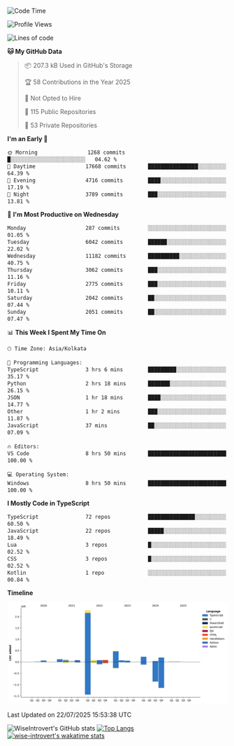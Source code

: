 <!--START_SECTION:waka-->
![Code Time](http://img.shields.io/badge/Code%20Time-2%2C402%20hrs%2049%20mins-blue)

![Profile Views](http://img.shields.io/badge/Profile%20Views-0-blue)

![Lines of code](https://img.shields.io/badge/From%20Hello%20World%20I%27ve%20Written-4.0%20million%20lines%20of%20code-blue)

**🐱 My GitHub Data** 

> 📦 207.3 kB Used in GitHub's Storage 
 > 
> 🏆 58 Contributions in the Year 2025
 > 
> 🚫 Not Opted to Hire
 > 
> 📜 115 Public Repositories 
 > 
> 🔑 53 Private Repositories 
 > 
**I'm an Early 🐤** 

```text
🌞 Morning                1268 commits        █░░░░░░░░░░░░░░░░░░░░░░░░   04.62 % 
🌆 Daytime                17668 commits       ████████████████░░░░░░░░░   64.39 % 
🌃 Evening                4716 commits        ████░░░░░░░░░░░░░░░░░░░░░   17.19 % 
🌙 Night                  3789 commits        ███░░░░░░░░░░░░░░░░░░░░░░   13.81 % 
```
📅 **I'm Most Productive on Wednesday** 

```text
Monday                   287 commits         ░░░░░░░░░░░░░░░░░░░░░░░░░   01.05 % 
Tuesday                  6042 commits        ██████░░░░░░░░░░░░░░░░░░░   22.02 % 
Wednesday                11182 commits       ██████████░░░░░░░░░░░░░░░   40.75 % 
Thursday                 3062 commits        ███░░░░░░░░░░░░░░░░░░░░░░   11.16 % 
Friday                   2775 commits        ███░░░░░░░░░░░░░░░░░░░░░░   10.11 % 
Saturday                 2042 commits        ██░░░░░░░░░░░░░░░░░░░░░░░   07.44 % 
Sunday                   2051 commits        ██░░░░░░░░░░░░░░░░░░░░░░░   07.47 % 
```


📊 **This Week I Spent My Time On** 

```text
🕑︎ Time Zone: Asia/Kolkata

💬 Programming Languages: 
TypeScript               3 hrs 6 mins        █████████░░░░░░░░░░░░░░░░   35.17 % 
Python                   2 hrs 18 mins       ███████░░░░░░░░░░░░░░░░░░   26.15 % 
JSON                     1 hr 18 mins        ████░░░░░░░░░░░░░░░░░░░░░   14.77 % 
Other                    1 hr 2 mins         ███░░░░░░░░░░░░░░░░░░░░░░   11.87 % 
JavaScript               37 mins             ██░░░░░░░░░░░░░░░░░░░░░░░   07.09 % 

🔥 Editors: 
VS Code                  8 hrs 50 mins       █████████████████████████   100.00 % 

💻 Operating System: 
Windows                  8 hrs 50 mins       █████████████████████████   100.00 % 
```

**I Mostly Code in TypeScript** 

```text
TypeScript               72 repos            ███████████████░░░░░░░░░░   60.50 % 
JavaScript               22 repos            █████░░░░░░░░░░░░░░░░░░░░   18.49 % 
Lua                      3 repos             █░░░░░░░░░░░░░░░░░░░░░░░░   02.52 % 
CSS                      3 repos             █░░░░░░░░░░░░░░░░░░░░░░░░   02.52 % 
Kotlin                   1 repo              ░░░░░░░░░░░░░░░░░░░░░░░░░   00.84 % 
```



**Timeline**

![Lines of Code chart](https://raw.githubusercontent.com/wise-introvert/wise-introvert/master/assets/bar_graph.png)


 Last Updated on 22/07/2025 15:53:38 UTC
<!--END_SECTION:waka-->

![WiseIntrovert's GitHub stats](https://github-readme-stats.vercel.app/api?username=wise-introvert&count_private=true&show_icons=true)
[![Top Langs](https://github-readme-stats.vercel.app/api/top-langs/?username=wise-introvert&langs_count=10)](https://github.com/anuraghazra/github-readme-stats)
[![wise-introvert's wakatime stats](https://github-readme-stats.vercel.app/api/wakatime?username=wiseintrovert)](https://github.com/anuraghazra/github-readme-stats)
